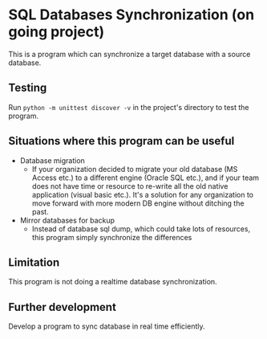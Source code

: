 # SQL Databases Synchronization (on going project)

This is a program which can synchronize a target database with a source database.

## Testing

Run `python -m unittest discover -v` in the project's directory to test the program.

## Situations where this program can be useful

- Database migration
  - If your organization decided to migrate your old database (MS Access etc.) to a different engine (Oracle SQL etc.), and if your team does not have time or resource to re-write all the old native application (visual basic etc.). It's a solution for any organization to move forward with more modern DB engine without ditching the past.
- Mirror databases for backup
  - Instead of database sql dump, which could take lots of resources, this program simply synchronize the differences

## Limitation

This program is not doing a realtime database synchronization.

## Further development

Develop a program to sync database in real time efficiently.